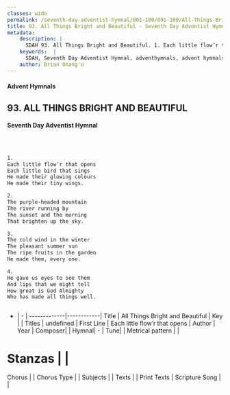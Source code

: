 ```yaml
---
classes: wide
permalink: /seventh-day-adventist-hymnal/001-100/091-100/All-Things-Bright-and-Beautiful/
title: 93. All Things Bright and Beautiful - Seventh Day Adventist Hymnal
metadata:
    description: |
      SDAH 93. All Things Bright and Beautiful. 1. Each little flow’r that opens Each little bird that sings He made their glowing colours He made their tiny wings.
    keywords:  |
      SDAH, Seventh Day Adventist Hymnal, adventhymnals, advent hymnals, All Things Bright and Beautiful, Each little flow’r that opens 
    author: Brian Onang'o
---
```


#### Advent Hymnals
## 93. ALL THINGS BRIGHT AND BEAUTIFUL
#### Seventh Day Adventist Hymnal

```txt



1.
Each little flow’r that opens
Each little bird that sings
He made their glowing colours
He made their tiny wings.

2.
The purple-headed mountain
The river running by
The sunset and the morning
That brighten up the sky.

3.
The cold wind in the winter
The pleasant summer sun
The ripe fruits in the garden
He made them, every one.

4.
He gave us eyes to see them
And lips that we might tell
How great is God Almighty
Who has made all things well.



```

- |   -  |
-------------|------------|
Title | All Things Bright and Beautiful |
Key |  |
Titles | undefined |
First Line | Each little flow’r that opens |
Author | 
Year | 
Composer|  |
Hymnal|  - |
Tune|  |
Metrical pattern | |
# Stanzas |  |
Chorus |  |
Chorus Type |  |
Subjects |  |
Texts |  |
Print Texts | 
Scripture Song |  |
  
